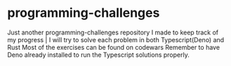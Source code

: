 # programming-challenges
Just another programming-challenges repository I made to keep track of my progress |  I will try to solve each problem in both Typescript(Deno) and Rust
Most of the exercises can be found on codewars
Remember to have Deno already installed to run the Typescript solutions properly.
